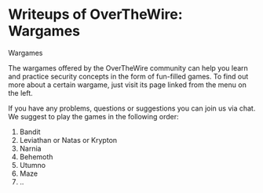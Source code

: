 # Writeups of OverTheWire: Wargames

Wargames

The wargames offered by the OverTheWire community can help you learn and practice security concepts in the form of fun-filled games.
To find out more about a certain wargame, just visit its page linked from the menu on the left.

If you have any problems, questions or suggestions you can join us via chat.
We suggest to play the games in the following order:
<ol type="1">  
  <li>Bandit</li>  
  <li>Leviathan or Natas or Krypton</li>  
  <li>Narnia</li>  
  <li>Behemoth</li>
  <li>Utumno</li>
  <li>Maze</li>
  <li>..</li>
</ol>  
